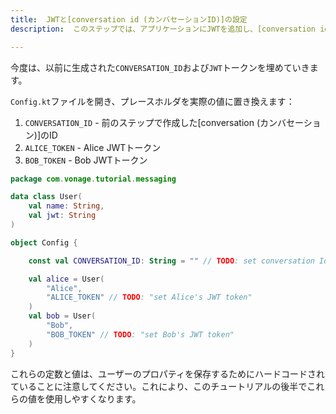 ```yaml
---
title:  JWTと[conversation id (カンバセーションID)]の設定
description:  このステップでは、アプリケーションにJWTを追加し、[conversation id (カンバセーションID)]を設定する方法を学習します。

---
```


今度は、以前に生成された`CONVERSATION_ID`および`JWT`トークンを埋めていきます。

`Config.kt`ファイルを開き、プレースホルダを実際の値に置き換えます：

1. `CONVERSATION_ID` - 前のステップで作成した[conversation (カンバセーション)]のID
2. `ALICE_TOKEN` - Alice JWTトークン
3. `BOB_TOKEN` - Bob JWTトークン

```kotlin
package com.vonage.tutorial.messaging

data class User(
    val name: String,
    val jwt: String
)

object Config {

    const val CONVERSATION_ID: String = "" // TODO: set conversation Id

    val alice = User(
        "Alice",
        "ALICE_TOKEN" // TODO: "set Alice's JWT token"
    )
    val bob = User(
        "Bob",
        "BOB_TOKEN" // TODO: "set Bob's JWT token"
    )
}
```

これらの定数と値は、ユーザーのプロパティを保存するためにハードコードされていることに注意してください。これにより、このチュートリアルの後半でこれらの値を使用しやすくなります。

